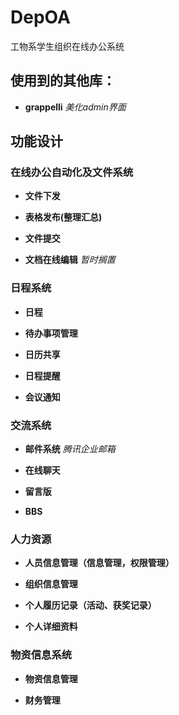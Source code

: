 DepOA
=====

工物系学生组织在线办公系统


## 使用到的其他库：

* **grappelli**  *美化admin界面*


## 功能设计


### 在线办公自动化及文件系统

* **文件下发**

* **表格发布(整理汇总)**

* **文件提交**

* **文档在线编辑** *暂时搁置*


### 日程系统

* **日程**

* **待办事项管理**

* **日历共享**

* **日程提醒**

* **会议通知**


### 交流系统

* **邮件系统** *腾讯企业邮箱*

* **在线聊天**

* **留言版**

* **BBS**


### 人力资源

* **人员信息管理（信息管理，权限管理）**

* **组织信息管理**

* **个人履历记录（活动、获奖记录）**

* **个人详细资料**


### 物资信息系统

* **物资信息管理**

* **财务管理**
